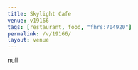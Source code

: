 ```yaml
---
title: Skylight Cafe
venue: v19166
tags: [restaurant, food, "fhrs:704920"]
permalink: /v/19166/
layout: venue
---
```

null